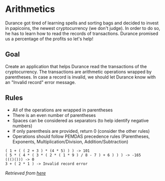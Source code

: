 # Arithmetics

Durance got tired of learning spells and sorting bags and decided to invest in papicoins, the newest cryptocurrency (we don't judge). In order to do so, he has to learn how to read the records of transactions. Durance promised us a percentage of the profits so let's help!

## Goal

Create an application that helps Durance read the transactions of the cryptocurrency.
The transactions are arithmetic operations wrapped by parentheses. In case a record is invalid, we should let Durance know with an "Invalid record" error message.

## Rules

* All of the operations are wrapped in parentheses
* There is an even number of parentheses
* Spaces can be considered as separators (to help identify negative numbers)
* If only parenthesis are provided, return 0 (consider the other rules)
* Operations should follow PEMDAS precedence rules (Parentheses, Exponents, Multiplication/Division, Addition/Subtraction)

```
( 1 + ( ( 2 + 3 ) * (4 * 5) ) ) -> 101
( 5 * ( 4 * ( 3 * ( 2 * ( 1 * 9 ) / 8 - 7 ) + 6 ) ) ) -> -165
((()())) -> 0
3 + ( 2 * 1 ) -> Invalid record error
```

_Retrieved from [here](https://katalyst.codurance.com/arithmetics)_